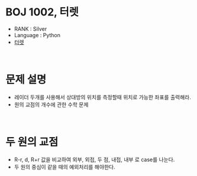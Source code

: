 # BOJ 1002, 터렛

- RANK : Silver
- Language : Python
- [터렛](https://www.acmicpc.net/problem/1002)

<br/>

# 문제 설명

- 레이더 두개를 사용해서 상대방의 위치를 측정할때 위치로 가능한 좌표를 출력해라.
- 원의 교점의 개수에 관한 수학 문제

<br/>

# 두 원의 교점

- R-r, d, R+r 값을 비교하여 외부, 외접, 두 점, 내접, 내부 로 case를 나눈다.
- 두 원의 중심이 같을 때의 예외처리를 해야한다.
